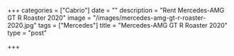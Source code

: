 +++
categories = ["Cabrio"]
date = ""
description = "Rent Mercedes-AMG GT R Roaster 2020"
image = "/images/mercedes-amg-gt-r-roaster-2020.jpg"
tags = ["Mercedes"]
title = "Mercedes-AMG GT R Roaster 2020"
type = "post"

+++
